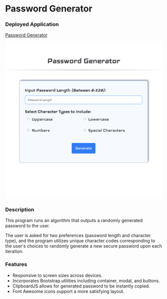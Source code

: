 # Password Generator

### Deployed Application 

[Password Generator](https://mhans003.github.io/passwordgenerator/)

![Screenshot of Password Generator](./assets/images/passwordgenerator.jpg)

### Description 

This program runs an algorithm that outputs a randomly generated password to the user. 

The user is asked for two preferences (password length and character type), and the program utilizes unique character codes corresponding to the user's choices to randomly generate a new secure password upon each iteration. 

### Features

* Responsive to screen sizes across devices. 
* Incorporates Bootstrap utilities including container, modal, and buttons. 
* ClipboardJS allows for generated password to be instantly copied. 
* Font Awesome icons support a more satisfying layout. 

